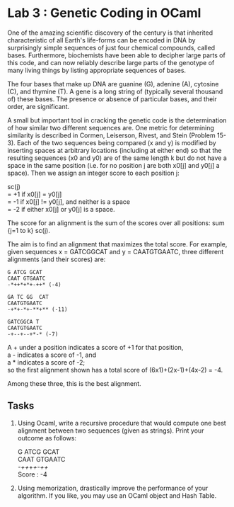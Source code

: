 # Lab 3 : Genetic Coding in OCaml
One of the amazing scientific discovery of the century is that inherited characteristic of all Earth's life-forms can be encoded in DNA by surprisingly simple sequences of just four chemical compounds, called bases. Furthermore, biochemists have been able to decipher large parts of this code, and can now reliably describe
large parts of the genotype of many living things by listing appropriate sequences of bases.

The four bases that make up DNA are guanine (G), adenine (A), cytosine (C), and thymine (T). A gene is a long string of (typically several thousand of) these bases. The presence or absence of particular bases, and their order, are significant.

A small but important tool in cracking the genetic code is the determination of how similar two different sequences are. One metric for determining similarity is described in Cormen, Leiserson, Rivest, and Stein (Problem 15-3). Each of the two sequences being compared (x and y) is modified by inserting spaces at arbitrary
locations (including at either end) so that the resulting sequences (x0 and y0) are of the same length k but do not have a space in the same position (i.e. for no position j are both x0[j] and y0[j] a space).
Then we assign an integer score to each position j:

sc(j)  
= +1 if x0[j] = y0[j]  
= -1 if x0[j] != y0[j], and neither is a space  
= -2 if either x0[j] or y0[j] is a space.

The score for an alignment is the sum of the scores over all positions: sum {j=1 to k} sc(j). 

The aim is to find an alignment that maximizes the total score. For example, given sequences x = GATCGGCAT and y = CAATGTGAATC, three different alignments (and their scores) are:

    G ATCG GCAT
    CAAT GTGAATC
    -*++*+*+-++* (-4)

    GA TC GG  CAT
    CAATGTGAATC
    -+*+-*+-**+** (-11)

    GATCGGCA T
    CAATGTGAATC
    -+--+--+*-* (-7)

A + under a position indicates a score of +1 for that position,  
a - indicates a score of -1, and  
a * indicates a score of -2;  
so the first alignment shown has a total score of (6x1)+(2x-1)+(4x-2) = -4.

Among these three, this is the best alignment.

## Tasks
1. Using Ocaml, write a recursive procedure that would compute one best alignment between two sequences (given as strings). Print your outcome as follows:

   G ATCG GCAT  
   CAAT GTGAATC  
   -*++*+*+-++*  
   Score : -4

2. Using memorization, drastically improve the performance of your algorithm. If you like, you may use an OCaml object and Hash Table.
